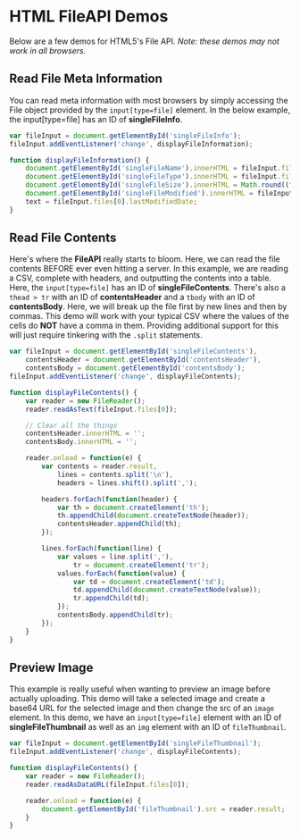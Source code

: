 # HTML FileAPI Demos
Below are a few demos for HTML5's File API. *Note: these demos may not work in all browsers.*

## Read File Meta Information
You can read meta information with most browsers by simply accessing the File object provided by the `input[type=file]` element. In the below example, the input[type=file] has an ID of **singleFileInfo**.

```javascript
var fileInput = document.getElementById('singleFileInfo');
fileInput.addEventListener('change', displayFileInformation);

function displayFileInformation() {
	document.getElementById('singleFileName').innerHTML = fileInput.files[0].name;
	document.getElementById('singleFileType').innerHTML = fileInput.files[0].type;
	document.getElementById('singleFileSize').innerHTML = Math.round((fileInput.files[0].size * 10) / 1024) / 10 + ' Kb';
	document.getElementById('singleFileModified').innerHTML = fileInput.files[0].lastModifiedDate;
	text = fileInput.files[0].lastModifiedDate;
}
````

## Read File Contents
Here's where the **FileAPI** really starts to bloom. Here, we can read the file contents BEFORE ever even hitting a server. In this example, we are reading a CSV, complete with headers, and outputting the contents into a table. Here, the `input[type=file]` has an ID of **singleFileContents**. There's also a `thead > tr` with an ID of **contentsHeader** and a `tbody` with an ID of **contentsBody**. Here, we will break up the file first by new lines and then by commas. This demo will work with your typical CSV where the values of the cells do **NOT** have a comma in them. Providing additional support for this will just require tinkering with the `.split` statements.

```javascript
var fileInput = document.getElementById('singleFileContents'),
	contentsHeader = document.getElementById('contentsHeader'),
	contentsBody = document.getElementById('contentsBody');
fileInput.addEventListener('change', displayFileContents);

function displayFileContents() {
	var reader = new FileReader();
	reader.readAsText(fileInput.files[0]);

	// Clear all the things
	contentsHeader.innerHTML = '';
	contentsBody.innerHTML = '';

	reader.onload = function(e) {
		var contents = reader.result,
			lines = contents.split('\n'),
			headers = lines.shift().split(',');

		headers.forEach(function(header) {
			var th = document.createElement('th');
			th.appendChild(document.createTextNode(header));
			contentsHeader.appendChild(th);
		});

		lines.forEach(function(line) {
			var values = line.split(','),
				tr = document.createElement('tr');
			values.forEach(function(value) {
				var td = document.createElement('td');
				td.appendChild(document.createTextNode(value));
				tr.appendChild(td);
			});
			contentsBody.appendChild(tr);
		});
	}
}
```


## Preview Image
This example is really useful when wanting to preview an image before actually uploading. This demo will take a selected image and create a base64 URL for the selected image and then change the src of an `image` element. In this demo, we have an `input[type=file]` element with an ID of **singleFileThumbnail** as well as an `img` element with an ID of `fileThumbnail`.

```javascript
var fileInput = document.getElementById('singleFileThumbnail');
fileInput.addEventListener('change', displayFileContents);

function displayFileContents() {
	var reader = new FileReader();
	reader.readAsDataURL(fileInput.files[0]);

	reader.onload = function(e) {
		document.getElementById('fileThumbnail').src = reader.result;
	}
}
```